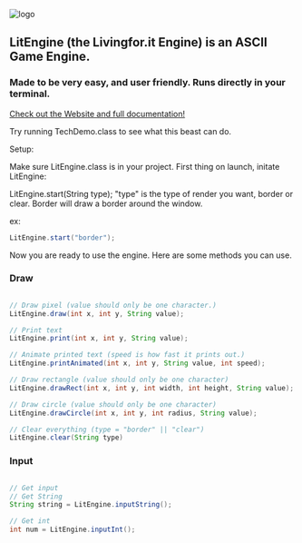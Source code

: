 ![logo](https://i.imgur.com/jFBC4nP.png)

## LitEngine (the Livingfor.it Engine) is an ASCII Game Engine.
### Made to be very easy, and user friendly. Runs directly in your terminal.

[Check out the Website and full documentation!](http://livingforit.xyz/lit_engine/ "L.it's Home.")

Try running TechDemo.class to see what this beast can do.


Setup:

Make sure LitEngine.class is in your project.
First thing on launch, initate LitEngine:

LitEngine.start(String type); "type" is the type of render you want, border or clear. 
Border will draw a border around the window.

ex:
```java
LitEngine.start("border");
```

Now you are ready to use the engine. 
Here are some methods you can use.

### Draw
```java

// Draw pixel (value should only be one character.)
LitEngine.draw(int x, int y, String value);

// Print text
LitEngine.print(int x, int y, String value);

// Animate printed text (speed is how fast it prints out.)
LitEngine.printAnimated(int x, int y, String value, int speed);

// Draw rectangle (value should only be one character)
LitEngine.drawRect(int x, int y, int width, int height, String value);

// Draw circle (value should only be one character)
LitEngine.drawCircle(int x, int y, int radius, String value);

// Clear everything (type = "border" || "clear")
LitEngine.clear(String type)
```

### Input
```java

// Get input
// Get String
String string = LitEngine.inputString();

// Get int
int num = LitEngine.inputInt();

```


